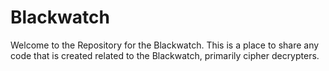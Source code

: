 # Blackwatch
Welcome to the Repository for the Blackwatch. This is a place to share any code that is created related to the Blackwatch, primarily cipher decrypters.
